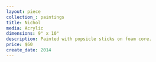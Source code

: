 ```yaml
---
layout: piece
collection_: paintings
title: Nichol
media: Acrylic
dimensions: 9" x 10"
description: Painted with popsicle sticks on foam core.
price: $60
create_date: 2014
---
```

